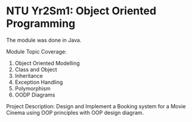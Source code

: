 # NTU Yr2Sm1: Object Oriented Programming 
The module was done in Java.

Module Topic Coverage:
  1. Object Oriented Modelling 
  2. Class and Object
  3. Inheritance 
  4. Exception Handling 
  5. Polymorphism
  6. OODP Diagrams

Project Description:
  Design and Implement a Booking system for a Movie Cinema using OOP principles with OOP design diagram.
